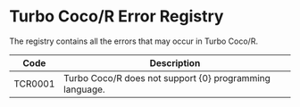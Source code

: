 # Turbo Coco/R Error Registry

The registry contains all the errors that may occur in Turbo Coco/R.

Code    | Description
--------|---------------------------------------------------------------------
TCR0001 | Turbo Coco/R does not support {0} programming language.
